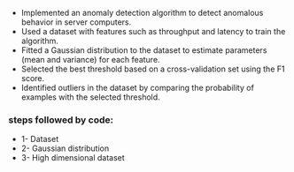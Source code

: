 <ul>
  <li>Implemented an anomaly detection algorithm to detect anomalous behavior in server computers.</li>
  <li>Used a dataset with features such as throughput and latency to train the algorithm.</li>
  <li>Fitted a Gaussian distribution to the dataset to estimate parameters (mean and variance) for each feature.</li>
  <li>Selected the best threshold based on a cross-validation set using the F1 score.</li>
  <li>Identified outliers in the dataset by comparing the probability of examples with the selected threshold.</li>
</ul>


### steps followed by code:
<ul>
  <li>1- Dataset</li>
  <li>2- Gaussian distribution</li>
  <li>3- High dimensional dataset</li>
</ul>
